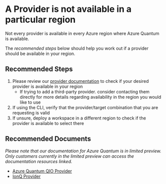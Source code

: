 <properties
	pageTitle="A Provider is not available in your region"
	description="When you attempt to add a provider through the CLI you receive an error stating that the provider is not available in your region. It is also not available in the provider selection UI."
	infoBubbleText="Provider not available in a particular region"
	service="microsoft.quantum"
	resource="workspaces"
	ms.author="dasto"
	displayOrder="3"
	articleId="quantum-providernotavailable"
	diagnosticScenario=""
	selfHelpType=""
	supportTopicIds="32740186,32740180,32740195"
	resourceTags=""
	productPesIds="17040"
	cloudEnvironments="public"
	ownershipId="Azure_Quantum"
/>

# A Provider is not available in a particular region

Not every provider is available in every Azure region where Azure Quantum is available.

The *recommended steps* below should help you work out if a provider should be available in your region.

## **Recommended Steps**

1. Please review our [provider documentation](https://github.com/MicrosoftDocs/quantum-docs-private/wiki/Azure-Quantum-provider) to check if your desired provider is available in your region
   * If trying to add a third-party provider. consider contacting them directly for more details regarding availability in the region you would like to use
2. If using the CLI, verify that the provider/target combination that you are requesting is valid
3. If unsure, deploy a workspace in a different region to check if the provider is available to select there

## **Recommended Documents**

*Please note that our documentation for Azure Quantum is in limited preview. Only customers currently in the limited preview can access the documentation resources linked.*
* [Azure Quantum QIO Provider](https://github.com/MicrosoftDocs/quantum-docs-private/wiki/Azure-Quantum-provider)
* [IonQ Provider](https://github.com/MicrosoftDocs/quantum-docs-private/wiki/IonQ-provider)
